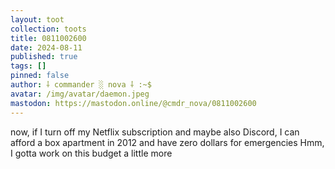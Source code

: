 ```yaml
---
layout: toot
collection: toots
title: 0811002600
date: 2024-08-11
published: true
tags: []
pinned: false
author: ⸸ commander ░ nova ⸸ :~$
avatar: /img/avatar/daemon.jpeg
mastodon: https://mastodon.online/@cmdr_nova/0811002600
---
```


now, if I turn off my Netflix subscription and maybe also Discord, I can afford a box apartment in 2012 and have zero dollars for emergencies Hmm, I gotta work on this budget a little more
